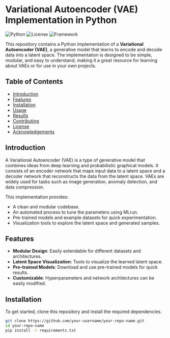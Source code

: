 # Variational Autoencoder (VAE) Implementation in Python

![Python](https://img.shields.io/badge/Python-3.8%2B-blue)
![License](https://img.shields.io/badge/License-MIT-green)
![Framework](https://img.shields.io/badge/Framework-PyTorch/TensorFlow-red) <!-- Choose the framework you used -->

This repository contains a Python implementation of a **Variational Autoencoder (VAE)**, a generative model that learns to encode and decode data into a latent space. The implementation is designed to be simple, modular, and easy to understand, making it a great resource for learning about VAEs or for use in your own projects.

## Table of Contents
- [Introduction](#introduction)
- [Features](#features)
- [Installation](#installation)
- [Usage](#usage)
- [Results](#results)
- [Contributing](#contributing)
- [License](#license)
- [Acknowledgements](#acknowledgements)

## Introduction
A Variational Autoencoder (VAE) is a type of generative model that combines ideas from deep learning and probabilistic graphical models. It consists of an encoder network that maps input data to a latent space and a decoder network that reconstructs the data from the latent space. VAEs are widely used for tasks such as image generation, anomaly detection, and data compression.

This implementation provides:
- A clean and modular codebase.
- An automated process to tune the parameters using MLrun.
- Pre-trained models and example datasets for quick experimentation.
- Visualization tools to explore the latent space and generated samples.

## Features
- **Modular Design**: Easily extendable for different datasets and architectures.
- **Latent Space Visualization**: Tools to visualize the learned latent space.
- **Pre-trained Models**: Download and use pre-trained models for quick results.
- **Customizable**: Hyperparameters and network architectures can be easily modified.

## Installation
To get started, clone this repository and install the required dependencies.

```bash
git clone https://github.com/your-username/your-repo-name.git
cd your-repo-name
pip install -r requirements.txt
